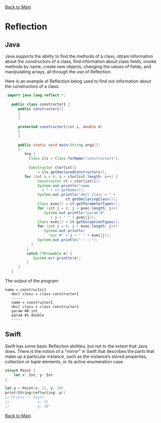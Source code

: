 [Back to Main](README.md/#reflection)

# Reflection

## Java
Java supports the ability to find the methods of a class, obtain information about the constructors of a class, find information about class
fields, invoke methods by name, create new objects, changing the values of fields, and manipulating arrays, all through the use of Reflection.

Here is an example of Reflection being used to find out information about the constructors of a class:
```java
 import java.lang.reflect.*;
        
   public class constructor1 {
      public constructor1()
      {
      }
        
      protected constructor1(int i, double d)
      {
      }
        
      public static void main(String args[])
      {
         try {
           Class cls = Class.forName("constructor1");
        
           Constructor ctorlist[]
               = cls.getDeclaredConstructors();
         for (int i = 0; i < ctorlist.length; i++) {
               Constructor ct = ctorlist[i];
               System.out.println("name 
                 = " + ct.getName());
               System.out.println("decl class = " +
                            ct.getDeclaringClass());
               Class pvec[] = ct.getParameterTypes();
               for (int j = 0; j < pvec.length; j++)
                  System.out.println("param #" 
                     + j + " " + pvec[j]);
               Class evec[] = ct.getExceptionTypes();
               for (int j = 0; j < evec.length; j++)
                  System.out.println(
                    "exc #" + j + " " + evec[j]);
               System.out.println("-----");
            }
          }
          catch (Throwable e) {
             System.err.println(e);
          }
      }
   }
```
The output of the program:
```
name = constructor1
   decl class = class constructor1
   -----
   name = constructor1
   decl class = class constructor1
   param #0 int
   param #1 double
   -----
```

## Swift
Swift has some basic Reflection abilities, but not to the extent that Java does. There is the notion of a "mirror" in Swift that describes the 
parts that make up a particular instance, such as the instance’s stored properties, collection or tuple elements, or its active enumeration case.

```swift
struct Point {
    let x: Int, y: Int
}

let p = Point(x: 21, y: 30)
print(String(reflecting: p))
// Prints "▿ Point
//           - x: 21
//           - y: 30"
```

[Back to Main](README.md/#reflection)
